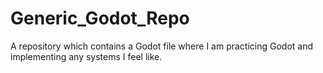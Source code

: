 # Generic_Godot_Repo
A repository which contains a Godot file where I am practicing Godot and implementing any systems I feel like.
